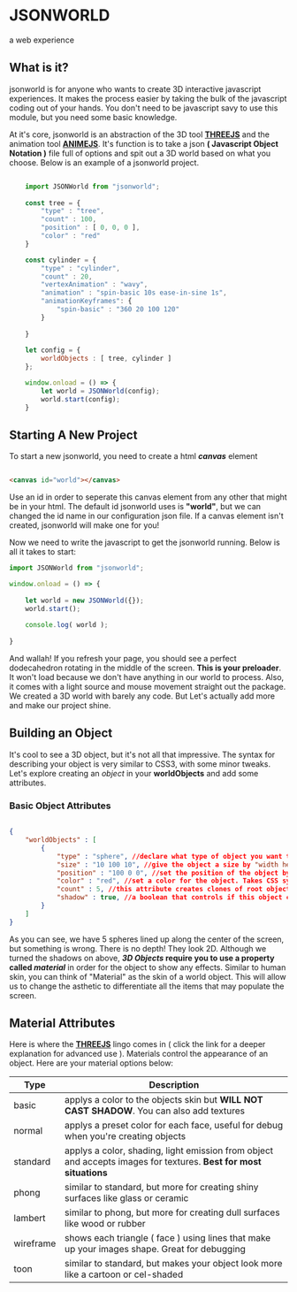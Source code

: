 # JSONWORLD
a web experience


## What is it?
jsonworld is for anyone who wants to create 3D interactive javascript experiences. It makes the process easier by taking the bulk of the javascript coding out of your hands. You don't need to be javascript savy to use this module, but you need some basic knowledge.

At it's core, jsonworld is an abstraction of the 3D tool [**THREEJS**](https://threejs.org) and the animation tool [**ANIMEJS**](https://animejs.com). It's function is to take a json **( Javascript Object Notation )** file full of options and spit out a 3D world based on what you choose. Below is an example of a jsonworld project.

```javascript

    import JSONWorld from "jsonworld";
    
    const tree = {
        "type" : "tree",
        "count" : 100,
        "position" : [ 0, 0, 0 ],
        "color" : "red"
    }

    const cylinder = {
        "type" : "cylinder",
        "count" : 20,
        "vertexAnimation" : "wavy",
        "animation" : "spin-basic 10s ease-in-sine 1s",
        "animationKeyframes": {
            "spin-basic" : "360 20 100 120"
        }
        
    }   
    
    let config = {
        worldObjects : [ tree, cylinder ]
    };

    window.onload = () => {
        let world = JSONWorld(config);
        world.start(config);
    }

```

## Starting A New Project

To start a new jsonworld, you need to create a html ***canvas*** element

```html

<canvas id="world"></canvas>

```

Use an id in order to seperate this canvas element from any other that might be in your html. The default id jsonworld uses is **"world"**, but we can changed the id name in our configuration json file. If a canvas element isn't created, jsonworld will make one for you!

Now we need to write the javascript to get the jsonworld running. Below is all it takes to start:

```javascript
import JSONWorld from "jsonworld";

window.onload = () => {
    
    let world = new JSONWorld({});
    world.start();
    
    console.log( world );
                       
}
```
And wallah! If you refresh your page, you should see a perfect dodecahedron rotating in the middle of the screen. **This is your preloader**. It won't load because we don't have anything in our world to process.  Also, it comes with a light source and mouse movement straight out the package. We created a 3D world with barely any code. But Let's actually add more and make our project shine.

## Building an Object

It's cool to see a 3D object, but it's not all that impressive. The syntax for describing your object is very similar to CSS3, with some minor tweaks. Let's explore creating an *object* in your **worldObjects** and add some attributes.

### Basic Object Attributes

```json

{
    "worldObjects" : [
        {
            "type" : "sphere", //declare what type of object you want to make
            "size" : "10 100 10", //give the object a size by "width heigth depth". You can also use an array [ width, height, depth ].
            "position" : "100 0 0", //set the position of the object by it's axis "x y z". You can also use an array [ x, y, z ]. By default, positioning is set based on the world's origin which is ( 0, 0, 0 ).
            "color" : "red", //set a color for the object. Takes CSS syntax ( "rgb(1, 1, 1 )" ) , literal syntax as you see here or hexidecimals.
            "count" : 5, //this attribute creates clones of root object type. Although you can put as large number of objects on the screen at a time, I recommened between 1 to 1000 at a time for best performance
            "shadow" : true, //a boolean that controls if this object can receive and cast shadows onto the world
        }
    ]
}

```
As you can see, we have 5 spheres lined up along the center of the screen, but something is wrong. There is no depth! They look 2D. Although we turned the shadows on above, **_3D Objects_ require you to use a property called _material_** in order for the object to show any effects. Similar to human skin, you can think of "Material" as the skin of a world object. This will allow us to change the asthetic to differentiate all the items that may populate the screen. 

## Material Attributes

Here is where the [**THREEJS**](https://https://threejs.org/docs/#api/constants/Materials) lingo comes in ( click the link for a deeper explanation for advanced use ). Materials control the appearance of an object. Here are your material options below: 

Type | Description
------------ | -------------
basic | applys a color to the objects skin but **WILL NOT CAST SHADOW**. You can also add textures
normal | applys a preset color for each face, useful for debug when you're creating objects
standard | applys a color, shading, light emission from object and accepts images for textures. **Best for most situations**
phong | similar to standard, but more for creating shiny surfaces like glass or ceramic
lambert | similar to phong, but more for creating dull surfaces like wood or rubber
wireframe | shows each triangle ( face ) using lines that make up your images shape. Great for debugging
toon | similar to standard, but makes your object look more like a cartoon or cel-shaded


